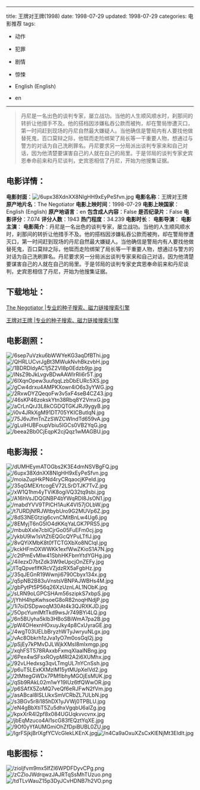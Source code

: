 
---
title: 王牌对王牌(1998)
date: 1998-07-29
updated: 1998-07-29
categories: 电影推荐
tags:
- 动作
- 犯罪
- 剧情
- 惊悚

- English (English)
- en
---


> 丹尼是一名出色的谈判专家，屡立战功。当他的人生顺风顺水时，刹那间的转折让他措手不及。他的搭档因涉嫌私吞公款而被拘，却在警局惨遭灭口，第一时间赶到现场的丹尼自然最大嫌疑人。当他确信是警局内有人要找他做替死鬼，百口莫辩之际，他铤而走险绑架了局长等一干重要人物，想通过与警方的对话为自己洗刷罪名。丹尼要求另一分局派出谈判专家来和自己对话，因为他清楚要谋害自己的人就在自己的局里。于是邻局的谈判专家史宾恩奉命前来和丹尼谈判，史宾恩相信了丹尼，开始为他搜集证据。

## **电影详情**：

**电影封面**：<img src="https://image.tmdb.org/t/p/w200/6upx38XdnXX8NIgHH9xEyPeSfvn.jpg" alt="/6upx38XdnXX8NIgHH9xEyPeSfvn.jpg" title="/6upx38XdnXX8NIgHH9xEyPeSfvn.jpg">
**电影名称**：王牌对王牌
**原产地片名**：The Negotiator
**电影上映时间**：1998-07-29
**电影上映国家**：English (English)
**原产地语言**：en
**包含成人内容**：False
**是否纪录片**：False
**电影评分**：7.074
**评分人数**：1943
**热门程度**：34.239
**电影时长**：
**电影导演**：
**电影主演**：
**电影简介**：丹尼是一名出色的谈判专家，屡立战功。当他的人生顺风顺水时，刹那间的转折让他措手不及。他的搭档因涉嫌私吞公款而被拘，却在警局惨遭灭口，第一时间赶到现场的丹尼自然最大嫌疑人。当他确信是警局内有人要找他做替死鬼，百口莫辩之际，他铤而走险绑架了局长等一干重要人物，想通过与警方的对话为自己洗刷罪名。丹尼要求另一分局派出谈判专家来和自己对话，因为他清楚要谋害自己的人就在自己的局里。于是邻局的谈判专家史宾恩奉命前来和丹尼谈判，史宾恩相信了丹尼，开始为他搜集证据。

## **下载地址**：
[The Negotiator |专业的种子搜索、磁力链接搜索引擎](https://movie.amd794.com:2083/?search=The%20Negotiator&ordering=&mode=match_phrase&page_size=10&page=1)

[王牌对王牌 |专业的种子搜索、磁力链接搜索引擎](https://movie.amd794.com:2083/?search=%E7%8E%8B%E7%89%8C%E5%AF%B9%E7%8E%8B%E7%89%8C&ordering=&mode=match_phrase&page_size=10&page=1)
 

## **电影剧照**：
<img src="https://image.tmdb.org/t/p/original/6sep7uVzku6bWWYeKG3aqDfBThi.jpg" alt="/6sep7uVzku6bWWYeKG3aqDfBThi.jpg" title="/6sep7uVzku6bWWYeKG3aqDfBThi.jpg"><img src="https://image.tmdb.org/t/p/original/QHRLUCvrJgBt3MWukNvhBkzvbH.jpg" alt="/QHRLUCvrJgBt3MWukNvhBkzvbH.jpg" title="/QHRLUCvrJgBt3MWukNvhBkzvbH.jpg"><img src="https://image.tmdb.org/t/p/original/1BDRDldyAC1j5Z2VI8p0Edzb9jp.jpg" alt="/1BDRDldyAC1j5Z2VI8p0Edzb9jp.jpg" title="/1BDRDldyAC1j5Z2VI8p0Edzb9jp.jpg"><img src="https://image.tmdb.org/t/p/original/lNsZ9bJkLvgvBDwAAWIrRli6r5T.jpg" alt="/lNsZ9bJkLvgvBDwAAWIrRli6r5T.jpg" title="/lNsZ9bJkLvgvBDwAAWIrRli6r5T.jpg"><img src="https://image.tmdb.org/t/p/original/6IXqnOpew3uufqqLzbDbEURc5XS.jpg" alt="/6IXqnOpew3uufqqLzbDbEURc5XS.jpg" title="/6IXqnOpew3uufqqLzbDbEURc5XS.jpg"><img src="https://image.tmdb.org/t/p/original/gCw4drxu4AMPKXowr4iO6s3yYWG.jpg" alt="/gCw4drxu4AMPKXowr4iO6s3yYWG.jpg" title="/gCw4drxu4AMPKXowr4iO6s3yYWG.jpg"><img src="https://image.tmdb.org/t/p/original/2RxwDYZQeqoFw3v5xF4seB4CZ43.jpg" alt="/2RxwDYZQeqoFw3v5xF4seB4CZ43.jpg" title="/2RxwDYZQeqoFw3v5xF4seB4CZ43.jpg"><img src="https://image.tmdb.org/t/p/original/46sKP46zokskYtn38Rbq8Y2VmxG.jpg" alt="/46sKP46zokskYtn38Rbq8Y2VmxG.jpg" title="/46sKP46zokskYtn38Rbq8Y2VmxG.jpg"><img src="https://image.tmdb.org/t/p/original/aCrLnQrJ3L8kCGDQTGKJRJ9ygyB.jpg" alt="/aCrLnQrJ3L8kCGDQTGKJRJ9ygyB.jpg" title="/aCrLnQrJ3L8kCGDQTGKJRJ9ygyB.jpg"><img src="https://image.tmdb.org/t/p/original/i0v4JRkXgM91DT705YKICButlqN.jpg" alt="/i0v4JRkXgM91DT705YKICButlqN.jpg" title="/i0v4JRkXgM91DT705YKICButlqN.jpg"><img src="https://image.tmdb.org/t/p/original/75J6vJfmTnZzSWZCWIndTd659vA.jpg" alt="/75J6vJfmTnZzSWZCWIndTd659vA.jpg" title="/75J6vJfmTnZzSWZCWIndTd659vA.jpg"><img src="https://image.tmdb.org/t/p/original/gLuIHUBFoupVbiu5IGCs0VB2YqG.jpg" alt="/gLuIHUBFoupVbiu5IGCs0VB2YqG.jpg" title="/gLuIHUBFoupVbiu5IGCs0VB2YqG.jpg"><img src="https://image.tmdb.org/t/p/original/beea2Bb0CjEqpK2cjQqz1wMAGBU.jpg" alt="/beea2Bb0CjEqpK2cjQqz1wMAGBU.jpg" title="/beea2Bb0CjEqpK2cjQqz1wMAGBU.jpg">

## **电影海报**：
<img src="https://image.tmdb.org/t/p/original/dUMHEymATOGbs2K3E4dmNSVBgFQ.jpg" alt="/dUMHEymATOGbs2K3E4dmNSVBgFQ.jpg" title="/dUMHEymATOGbs2K3E4dmNSVBgFQ.jpg"><img src="https://image.tmdb.org/t/p/original/6upx38XdnXX8NIgHH9xEyPeSfvn.jpg" alt="/6upx38XdnXX8NIgHH9xEyPeSfvn.jpg" title="/6upx38XdnXX8NIgHH9xEyPeSfvn.jpg"><img src="https://image.tmdb.org/t/p/original/moiaZupHkPNd4ryCRqaocjKPeId.jpg" alt="/moiaZupHkPNd4ryCRqaocjKPeId.jpg" title="/moiaZupHkPNd4ryCRqaocjKPeId.jpg"><img src="https://image.tmdb.org/t/p/original/35qGMEXrtcogEV72LSrDTJK7TvZ.jpg" alt="/35qGMEXrtcogEV72LSrDTJK7TvZ.jpg" title="/35qGMEXrtcogEV72LSrDTJK7TvZ.jpg"><img src="https://image.tmdb.org/t/p/original/xW1Q1hm4yTViK8ogiVQ32tq9sbi.jpg" alt="/xW1Q1hm4yTViK8ogiVQ32tq9sbi.jpg" title="/xW1Q1hm4yTViK8ogiVQ32tq9sbi.jpg"><img src="https://image.tmdb.org/t/p/original/A16hVsJDQGNBP4bYWqRDI8JsON1.jpg" alt="/A16hVsJDQGNBP4bYWqRDI8JsON1.jpg" title="/A16hVsJDQGNBP4bYWqRDI8JsON1.jpg"><img src="https://image.tmdb.org/t/p/original/mabdYVV9TPlCH1AuK4VI57jOLbW.jpg" alt="/mabdYVV9TPlCH1AuK4VI57jOLbW.jpg" title="/mabdYVV9TPlCH1AuK4VI57jOLbW.jpg"><img src="https://image.tmdb.org/t/p/original/t7URDjNfRJWtbybUro9G2MUVp6Z.jpg" alt="/t7URDjNfRJWtbybUro9G2MUVp6Z.jpg" title="/t7URDjNfRJWtbybUro9G2MUVp6Z.jpg"><img src="https://image.tmdb.org/t/p/original/8dS3NEGtzig6cvnCMitBnLw4Ug6.jpg" alt="/8dS3NEGtzig6cvnCMitBnLw4Ug6.jpg" title="/8dS3NEGtzig6cvnCMitBnLw4Ug6.jpg"><img src="https://image.tmdb.org/t/p/original/8EMyjT6nG5lO4dKKqYaLGK7PRS5.jpg" alt="/8EMyjT6nG5lO4dKKqYaLGK7PRS5.jpg" title="/8EMyjT6nG5lO4dKKqYaLGK7PRS5.jpg"><img src="https://image.tmdb.org/t/p/original/mbubXxle7cbICjrGo05FuEFm0cj.jpg" alt="/mbubXxle7cbICjrGo05FuEFm0cj.jpg" title="/mbubXxle7cbICjrGo05FuEFm0cj.jpg"><img src="https://image.tmdb.org/t/p/original/ykbU9lw1sVtZtiEQGcQYPuLTflJ.jpg" alt="/ykbU9lw1sVtZtiEQGcQYPuLTflJ.jpg" title="/ykbU9lw1sVtZtiEQGcQYPuLTflJ.jpg"><img src="https://image.tmdb.org/t/p/original/8vQYiXMbK8t0fTCTGXbXo8NClqI.jpg" alt="/8vQYiXMbK8t0fTCTGXbXo8NClqI.jpg" title="/8vQYiXMbK8t0fTCTGXbXo8NClqI.jpg"><img src="https://image.tmdb.org/t/p/original/kckHFmOXWWKk1exfWwZKioS1A7N.jpg" alt="/kckHFmOXWWKk1exfWwZKioS1A7N.jpg" title="/kckHFmOXWWKk1exfWwZKioS1A7N.jpg"><img src="https://image.tmdb.org/t/p/original/c2tPmEvMIw41SbhHKFbmYtdYGHg.jpg" alt="/c2tPmEvMIw41SbhHKFbmYtdYGHg.jpg" title="/c2tPmEvMIw41SbhHKFbmYtdYGHg.jpg"><img src="https://image.tmdb.org/t/p/original/4iIezxD7btZdk3W9eUpcjOnZEFy.jpg" alt="/4iIezxD7btZdk3W9eUpcjOnZEFy.jpg" title="/4iIezxD7btZdk3W9eUpcjOnZEFy.jpg"><img src="https://image.tmdb.org/t/p/original/lTqQpveflfKRcVZjdzRX5aFgbHz.jpg" alt="/lTqQpveflfKRcVZjdzRX5aFgbHz.jpg" title="/lTqQpveflfKRcVZjdzRX5aFgbHz.jpg"><img src="https://image.tmdb.org/t/p/original/35qJEGnR19Wwnji6790Cbyx134x.jpg" alt="/35qJEGnR19Wwnji6790Cbyx134x.jpg" title="/35qJEGnR19Wwnji6790Cbyx134x.jpg"><img src="https://image.tmdb.org/t/p/original/q5pNB2B83uVnstsVBNPAJWBHs4M.jpg" alt="/q5pNB2B83uVnstsVBNPAJWBHs4M.jpg" title="/q5pNB2B83uVnstsVBNPAJWBHs4M.jpg"><img src="https://image.tmdb.org/t/p/original/gbPytPt5P56q26XzUznLAL1NObK.jpg" alt="/gbPytPt5P56q26XzUznLAL1NObK.jpg" title="/gbPytPt5P56q26XzUznLAL1NObK.jpg"><img src="https://image.tmdb.org/t/p/original/sLRN9oLGPCSHAm56szipkS7xbpS.jpg" alt="/sLRN9oLGPCSHAm56szipkS7xbpS.jpg" title="/sLRN9oLGPCSHAm56szipkS7xbpS.jpg"><img src="https://image.tmdb.org/t/p/original/jYhH4hpKwhsoeG8oR82noqHNdjP.jpg" alt="/jYhH4hpKwhsoeG8oR82noqHNdjP.jpg" title="/jYhH4hpKwhsoeG8oR82noqHNdjP.jpg"><img src="https://image.tmdb.org/t/p/original/1i7oiDSDpwoqM30At4k3QJRXKJD.jpg" alt="/1i7oiDSDpwoqM30At4k3QJRXKJD.jpg" title="/1i7oiDSDpwoqM30At4k3QJRXKJD.jpg"><img src="https://image.tmdb.org/t/p/original/5OpcYumlMtTkd9wsJr749BYi4LQ.jpg" alt="/5OpcYumlMtTkd9wsJr749BYi4LQ.jpg" title="/5OpcYumlMtTkd9wsJr749BYi4LQ.jpg"><img src="https://image.tmdb.org/t/p/original/6n5BUyha5kIb3HBoSBiWmA7pa2B.jpg" alt="/6n5BUyha5kIb3HBoSBiWmA7pa2B.jpg" title="/6n5BUyha5kIb3HBoSBiWmA7pa2B.jpg"><img src="https://image.tmdb.org/t/p/original/pW4OHexnHOxuyJky4p8CxUyraGE.jpg" alt="/pW4OHexnHOxuyJky4p8CxUyraGE.jpg" title="/pW4OHexnHOxuyJky4p8CxUyraGE.jpg"><img src="https://image.tmdb.org/t/p/original/4wgT03UELbBryzhWTyJwryuNLgx.jpg" alt="/4wgT03UELbBryzhWTyJwryuNLgx.jpg" title="/4wgT03UELbBryzhWTyJwryuNLgx.jpg"><img src="https://image.tmdb.org/t/p/original/vAc8Obkrh1zJva1yO7m0osGqI2j.jpg" alt="/vAc8Obkrh1zJva1yO7m0osGqI2j.jpg" title="/vAc8Obkrh1zJva1yO7m0osGqI2j.jpg"><img src="https://image.tmdb.org/t/p/original/pSjEy7kPMvDJLWjkXMsI8mlxmgp.jpg" alt="/pSjEy7kPMvDJLWjkXMsI8mlxmgp.jpg" title="/pSjEy7kPMvDJLWjkXMsI8mlxmgp.jpg"><img src="https://image.tmdb.org/t/p/original/xqhFST578RAxxbFxmqXIaalNBng.jpg" alt="/xqhFST578RAxxbFxmqXIaalNBng.jpg" title="/xqhFST578RAxxbFxmqXIaalNBng.jpg"><img src="https://image.tmdb.org/t/p/original/6Pex4wSFsxROypMRI2A2i6XUMhx.jpg" alt="/6Pex4wSFsxROypMRI2A2i6XUMhx.jpg" title="/6Pex4wSFsxROypMRI2A2i6XUMhx.jpg"><img src="https://image.tmdb.org/t/p/original/92vLHedxsg3qvLTmgUL7nYCnSsh.jpg" alt="/92vLHedxsg3qvLTmgUL7nYCnSsh.jpg" title="/92vLHedxsg3qvLTmgUL7nYCnSsh.jpg"><img src="https://image.tmdb.org/t/p/original/p6uT5LExKXMzlM15ytMUpXelVd2.jpg" alt="/p6uT5LExKXMzlM15ytMUpXelVd2.jpg" title="/p6uT5LExKXMzlM15ytMUpXelVd2.jpg"><img src="https://image.tmdb.org/t/p/original/2tMtegGWDx7PMfIbhyMGOjEsMUK.jpg" alt="/2tMtegGWDx7PMfIbhyMGOjEsMUK.jpg" title="/2tMtegGWDx7PMfIbhyMGOjEsMUK.jpg"><img src="https://image.tmdb.org/t/p/original/qSb9RAkL02m1wY19IUz6tfQWwOR.jpg" alt="/qSb9RAkL02m1wY19IUz6tfQWwOR.jpg" title="/qSb9RAkL02m1wY19IUz6tfQWwOR.jpg"><img src="https://image.tmdb.org/t/p/original/p6SAfX5ZoMQ7veQf6eRJFwN2fVm.jpg" alt="/p6SAfX5ZoMQ7veQf6eRJFwN2fVm.jpg" title="/p6SAfX5ZoMQ7veQf6eRJFwN2fVm.jpg"><img src="https://image.tmdb.org/t/p/original/asABcal8lSLUkxSmVCRbZL7ULbN.jpg" alt="/asABcal8lSLUkxSmVCRbZL7ULbN.jpg" title="/asABcal8lSLUkxSmVCRbZL7ULbN.jpg"><img src="https://image.tmdb.org/t/p/original/s3BGv5r8i185hDX1yJVWj0TPBLU.jpg" alt="/s3BGv5r8i185hDX1yJVWj0TPBLU.jpg" title="/s3BGv5r8i185hDX1yJVWj0TPBLU.jpg"><img src="https://image.tmdb.org/t/p/original/eN4gBbXtiT5Zu5dhxVgqbU6alZg.jpg" alt="/eN4gBbXtiT5Zu5dhxVgqbU6alZg.jpg" title="/eN4gBbXtiT5Zu5dhxVgqbU6alZg.jpg"><img src="https://image.tmdb.org/t/p/original/kpxXrR4I2pf8x084UGUqkvvcvnx.jpg" alt="/kpxXrR4I2pf8x084UGUqkvvcvnx.jpg" title="/kpxXrR4I2pf8x084UGUqkvvcvnx.jpg"><img src="https://image.tmdb.org/t/p/original/jbEqMzuco4Al1scG83fEQztYqXE.jpg" alt="/jbEqMzuco4Al1scG83fEQztYqXE.jpg" title="/jbEqMzuco4Al1scG83fEQztYqXE.jpg"><img src="https://image.tmdb.org/t/p/original/9Of0yYfAUMGmiOhZfDpiBUBL0ZU.jpg" alt="/9Of0yYfAUMGmiOhZfDpiBUBL0ZU.jpg" title="/9Of0yYfAUMGmiOhZfDpiBUBL0ZU.jpg"><img src="https://image.tmdb.org/t/p/original/lgrFSjkjBrlXgfYCVcGlekLKEnX.jpg" alt="/lgrFSjkjBrlXgfYCVcGlekLKEnX.jpg" title="/lgrFSjkjBrlXgfYCVcGlekLKEnX.jpg"><img src="https://image.tmdb.org/t/p/original/n4Ca9aOxuXZsCxKlENjMt3EldIt.jpg" alt="/n4Ca9aOxuXZsCxKlENjMt3EldIt.jpg" title="/n4Ca9aOxuXZsCxKlENjMt3EldIt.jpg">

## **电影图标**：
<img src="https://image.tmdb.org/t/p/original/zioljfvm9mx5IfZl6WPDFDyvCPg.png" alt="/zioljfvm9mx5IfZl6WPDFDyvCPg.png" title="/zioljfvm9mx5IfZl6WPDFDyvCPg.png"><img src="https://image.tmdb.org/t/p/original/zCZIoJWdrqwzJAJRTqSsMhTUzuo.png" alt="/zCZIoJWdrqwzJAJRTqSsMhTUzuo.png" title="/zCZIoJWdrqwzJAJRTqSsMhTUzuo.png"><img src="https://image.tmdb.org/t/p/original/tdTLvWauZ15p3DyJCvHDNB7h2VO.png" alt="/tdTLvWauZ15p3DyJCvHDNB7h2VO.png" title="/tdTLvWauZ15p3DyJCvHDNB7h2VO.png">
